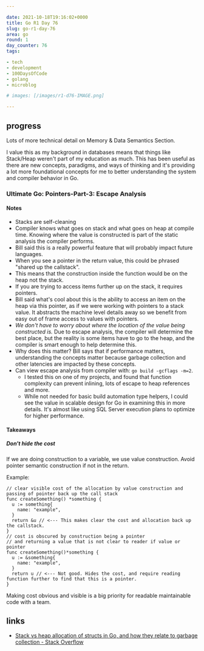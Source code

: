 ```yaml
---

date: 2021-10-18T19:16:02+0000
title: Go R1 Day 76
slug: go-r1-day-76
area: go
round: 1
day_counter: 76
tags:

- tech
- development
- 100DaysOfCode
- golang
- microblog

# images: [/images/r1-d76-IMAGE.png]

---
```


## progress

Lots of more technical detail on Memory & Data Semantics Section.

I value this as my background in databases means that things like Stack/Heap weren't part of my education as much.
This has been useful as there are new concepts, paradigms, and ways of thinking and it's providing a lot more foundational concepts for me to better understanding the system and compiler behavior in Go.

### Ultimate Go: Pointers-Part-3: Escape Analysis

#### Notes

- Stacks are self-cleaning
- Compiler knows what goes on stack and what goes on heap at compile time.
Knowing where the value is constructed is part of the static analysis the compiler performs.
- Bill said this is a really powerful feature that will probably impact future languages.
- When you see a pointer in the return value, this could be phrased "shared up the callstack".
- This means that the construction inside the function would be on the heap not the stack.
- If you are trying to access items further up on the stack, it requires pointers.
- Bill said what's cool about this is the ability to access an item on the heap via this pointer, as if we were working with pointers to a stack value.
It abstracts the machine level details away so we benefit from easy out of frame access to values with pointers.
- *We don't have to worry about where the location of the value being constructed is.* Due to escape analysis, the compiler will determine the best place, but the reality is some items have to go to the heap, and the compiler is smart enough to help determine this.
- Why does this matter? Bill says that if performance matters, understanding the concepts matter because garbage collection and other latencies are impacted by these concepts.
- Can view escape analysis from compiler with: `go build -gcflags -m=2`.
    - I tested this on one of my projects, and found that function complexity can prevent inlining, lots of escape to heap references and more.
    - While not needed for basic build automation type helpers, I could see the value in scalable design for Go in examining this in more details.
    It's almost like using SQL Server execution plans to optimize for higher performance.

#### Takeaways

##### Don't hide the cost

If we are doing construction to a variable, we use value construction. Avoid pointer semantic construction if not in the return.

Example:

    // clear visible cost of the allocation by value construction and passing of pointer back up the call stack
    func createSomething() *something {
      u := something{
        name: "example",
      }
      return &u // <--- This makes clear the cost and allocation back up the callstack.
    }
    // cost is obscured by construction being a pointer
    // and returning a value that is not clear to reader if value or pointer
    func createSomething()*something {
      u := &something{
        name: "example",
      }
      return u // <--- Not good. Hides the cost, and require reading function further to find that this is a pointer.
    }

Making cost obvious and visible is a big priority for readable maintainable code with a team.

## links

- [Stack vs heap allocation of structs in Go, and how they relate to garbage collection - Stack Overflow](https://stackoverflow.com/questions/10866195/stack-vs-heap-allocation-of-structs-in-go-and-how-they-relate-to-garbage-collec)
